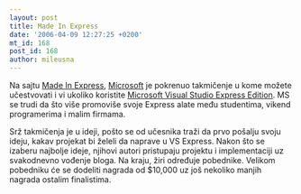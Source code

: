 ```yaml
---
layout: post
title: Made In Express
date: '2006-04-09 12:27:25 +0200'
mt_id: 168
post_id: 168
author: mileusna
---
```

Na sajtu [Made In Express](http://www.madeinexpress.com/), [Microsoft](http://www.microsoft.com) je pokrenuo takmičenje u kome možete učestvovati i vi ukoliko koristite [Microsoft Visual Studio Express Edition](http://msdn.microsoft.com/vstudio/express/). MS se trudi da što više promoviše svoje Express alate među studentima, vikend programerima i malim firmama.

Srž takmičenja je u ideji, pošto se od učesnika traži da prvo pošalju svoju ideju, kakav projekat bi želeli da naprave u VS Express. Nakon što se izaberu najbolje ideje, njihovi autori pristupaju projektu i implementaciji uz svakodnevno vođenje bloga. Na kraju, žiri određuje pobednike. Velikom pobedniku će se dodeliti nagrada od $10,000 uz još nekoliko manjih nagrada ostalim finalistima.


